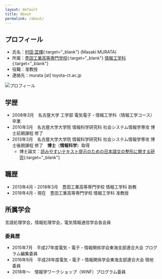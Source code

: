 ```yaml
---
layout: default
title: About
permalink: /about/
---
```


## プロフィール

- 氏名：[村田 匡輝](https://researchmap.jp/Masaki_MURATA){:target="_blank"} (Masaki MURATA)
- 所属：[豊田工業高等専門学校](https://www.toyota-ct.ac.jp/j/index.php){:target="_blank"} [情報工学科](https://www.ice.toyota-ct.ac.jp/jp/){:target="_blank"}
- 役職：准教授
- 連絡先：murata [at] toyota-ct.ac.jp

![プロフィール]({{site.baseurl}}/assets/images/profile.jpg)

## 学歴

- 2008年3月　名古屋大学 工学部 電気電子・情報工学科（情報工学コース） 卒業
- 2010年3月　名古屋大学大学院 情報科学研究科 社会システム情報学専攻 博士前期課程 修了
- 2013年3月　名古屋大学大学院 情報科学研究科 社会システム情報学専攻 博士後期課程 修了　__博士__（__情報科学__）取得
  - 博士論文：[読みやすいテキスト提示のための日本語文の整形に関する研究](https://nagoya.repo.nii.ac.jp/records/15926#.YU1hxmZLjzc){:target="_blank"}

## 職歴

- 2013年4月 - 2018年3月　豊田工業高等専門学校 情報工学科 助教
- 2018年4月 - 現在　豊田工業高等専門学校 情報工学科 准教授

<!-- ## 賞罰

- 平成21年度 電子情報通信学会東海支部 学生研究奨励賞
- 平成22年度 名古屋大学学術奨励賞
- 平成23年度 電気関係学会東海支部連合大会 奨励賞 -->

## 所属学会

言語処理学会，情報処理学会，電気情報通信学会各会員

### 委員歴

- 2015年7月　平成27年度電気・電子・情報関係学会東海支部連合大会 プログラム編集委員
- 2016年9月　平成28年度電気・電子・情報関係学会東海支部連合大会 現地委員
- 2018年〜　情報学ワークショップ（WiNF）プログラム委員
